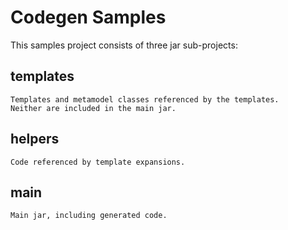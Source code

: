 # Codegen Samples

This samples project consists of three jar sub-projects:

## templates
	Templates and metamodel classes referenced by the templates.
	Neither are included in the main jar.

## helpers
	Code referenced by template expansions.

## main
	Main jar, including generated code.

